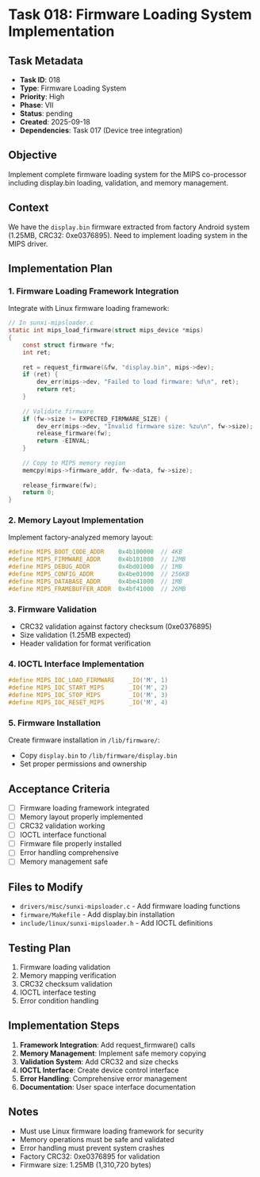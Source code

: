 # Task 018: Firmware Loading System Implementation

## Task Metadata
- **Task ID**: 018
- **Type**: Firmware Loading System
- **Priority**: High
- **Phase**: VII
- **Status**: pending
- **Created**: 2025-09-18
- **Dependencies**: Task 017 (Device tree integration)

## Objective
Implement complete firmware loading system for the MIPS co-processor including display.bin loading, validation, and memory management.

## Context
We have the `display.bin` firmware extracted from factory Android system (1.25MB, CRC32: 0xe0376895). Need to implement loading system in the MIPS driver.

## Implementation Plan

### 1. Firmware Loading Framework Integration
Integrate with Linux firmware loading framework:
```c
// In sunxi-mipsloader.c
static int mips_load_firmware(struct mips_device *mips)
{
    const struct firmware *fw;
    int ret;
    
    ret = request_firmware(&fw, "display.bin", mips->dev);
    if (ret) {
        dev_err(mips->dev, "Failed to load firmware: %d\n", ret);
        return ret;
    }
    
    // Validate firmware
    if (fw->size != EXPECTED_FIRMWARE_SIZE) {
        dev_err(mips->dev, "Invalid firmware size: %zu\n", fw->size);
        release_firmware(fw);
        return -EINVAL;
    }
    
    // Copy to MIPS memory region
    memcpy(mips->firmware_addr, fw->data, fw->size);
    
    release_firmware(fw);
    return 0;
}
```

### 2. Memory Layout Implementation
Implement factory-analyzed memory layout:
```c
#define MIPS_BOOT_CODE_ADDR    0x4b100000  // 4KB
#define MIPS_FIRMWARE_ADDR     0x4b101000  // 12MB  
#define MIPS_DEBUG_ADDR        0x4bd01000  // 1MB
#define MIPS_CONFIG_ADDR       0x4be01000  // 256KB
#define MIPS_DATABASE_ADDR     0x4be41000  // 1MB
#define MIPS_FRAMEBUFFER_ADDR  0x4bf41000  // 26MB
```

### 3. Firmware Validation
- CRC32 validation against factory checksum (0xe0376895)
- Size validation (1.25MB expected)
- Header validation for format verification

### 4. IOCTL Interface Implementation
```c
#define MIPS_IOC_LOAD_FIRMWARE    _IO('M', 1)
#define MIPS_IOC_START_MIPS       _IO('M', 2)
#define MIPS_IOC_STOP_MIPS        _IO('M', 3)
#define MIPS_IOC_RESET_MIPS       _IO('M', 4)
```

### 5. Firmware Installation
Create firmware installation in `/lib/firmware/`:
- Copy `display.bin` to `/lib/firmware/display.bin`
- Set proper permissions and ownership

## Acceptance Criteria
- [ ] Firmware loading framework integrated
- [ ] Memory layout properly implemented
- [ ] CRC32 validation working
- [ ] IOCTL interface functional
- [ ] Firmware file properly installed
- [ ] Error handling comprehensive
- [ ] Memory management safe

## Files to Modify
- `drivers/misc/sunxi-mipsloader.c` - Add firmware loading functions
- `firmware/Makefile` - Add display.bin installation
- `include/linux/sunxi-mipsloader.h` - Add IOCTL definitions

## Testing Plan
1. Firmware loading validation
2. Memory mapping verification
3. CRC32 checksum validation
4. IOCTL interface testing
5. Error condition handling

## Implementation Steps
1. **Framework Integration**: Add request_firmware() calls
2. **Memory Management**: Implement safe memory copying
3. **Validation System**: Add CRC32 and size checks
4. **IOCTL Interface**: Create device control interface
5. **Error Handling**: Comprehensive error management
6. **Documentation**: User space interface documentation

## Notes
- Must use Linux firmware loading framework for security
- Memory operations must be safe and validated
- Error handling must prevent system crashes
- Factory CRC32: 0xe0376895 for validation
- Firmware size: 1.25MB (1,310,720 bytes)